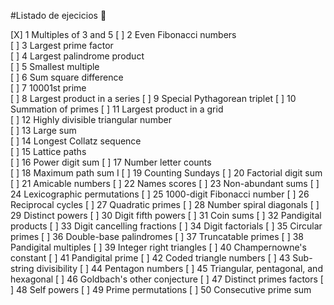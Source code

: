 #Listado de ejecicios :memo:

[X] 1	Multiples of 3 and 5
[ ] 2	Even Fibonacci numbers	
[ ] 3	Largest prime factor	
[ ] 4	Largest palindrome product	
[ ] 5	Smallest multiple	
[ ] 6	Sum square difference	
[ ] 7	10001st prime	
[ ] 8	Largest product in a series	
[ ] 9	Special Pythagorean triplet	
[ ] 10	Summation of primes	
[ ] 11	Largest product in a grid	
[ ] 12	Highly divisible triangular number	
[ ] 13	Large sum	
[ ] 14	Longest Collatz sequence	
[ ] 15	Lattice paths	
[ ] 16	Power digit sum	
[ ] 17	Number letter counts	
[ ] 18	Maximum path sum I
[ ] 19	Counting Sundays
[ ] 20	Factorial digit sum
[ ] 21	Amicable numbers
[ ] 22	Names scores
[ ] 23	Non-abundant sums
[ ] 24	Lexicographic permutations
[ ] 25	1000-digit Fibonacci number
[ ] 26	Reciprocal cycles
[ ] 27	Quadratic primes
[ ] 28	Number spiral diagonals
[ ] 29	Distinct powers
[ ] 30	Digit fifth powers
[ ] 31	Coin sums
[ ] 32	Pandigital products
[ ] 33	Digit cancelling fractions
[ ] 34	Digit factorials
[ ] 35	Circular primes
[ ] 36	Double-base palindromes
[ ] 37	Truncatable primes
[ ] 38	Pandigital multiples
[ ] 39	Integer right triangles
[ ] 40	Champernowne's constant
[ ] 41	Pandigital prime
[ ] 42	Coded triangle numbers
[ ] 43	Sub-string divisibility
[ ] 44	Pentagon numbers
[ ] 45	Triangular, pentagonal, and hexagonal
[ ] 46	Goldbach's other conjecture
[ ] 47	Distinct primes factors
[ ] 48	Self powers
[ ] 49	Prime permutations
[ ] 50	Consecutive prime sum